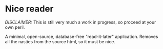 # Nice reader

*DISCLAIMER:* This is still very much a work in progress, so proceed at your own
peril.

A minimal, open-source, database-free "read-it-later" application. Removes all
the nasties from the source html, so it must be nice.

